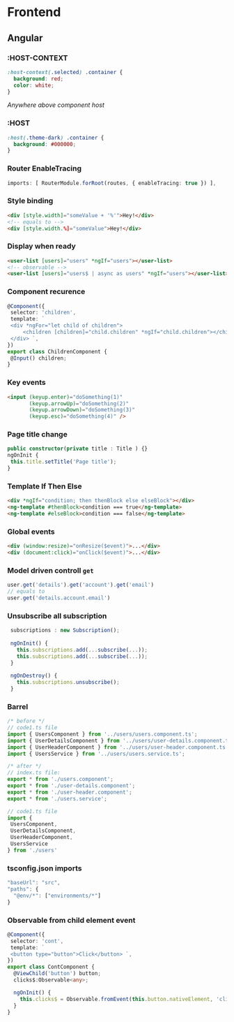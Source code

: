 # Frontend

## Angular

### :HOST-CONTEXT
```css
:host-context(.selected) .container {
  background: red; 
  color: white;
}
```
_Anywhere above component host_

### :HOST
```css
:host(.theme-dark) .container {
  background: #000000;
}
```

### Router EnableTracing
```typescript
imports: [ RouterModule.forRoot(routes, { enableTracing: true }) ],
```

### Style binding
```html
<div [style.width]="someValue + '%'">Hey!</div>
<!-- equals to -->
<div [style.width.%]="someValue">Hey!</div>
```

### Display when ready
```html
<user-list [users]="users" *ngIf="users"></user-list>
<!-- observable -->
<user-list [users]="users$ | async as users" *ngIf="users"></user-list>
```

### Component recurence
```typescript
@Component({
 selector: 'children',
 template: `
 <div *ngFor="let child of children">
     <children [children]="child.children" *ngIf="child.children"></children>
 </div> `,
})
export class ChildrenComponent {
 @Input() children;
}
```

### Key events
```html
<input (keyup.enter)="doSomething(1)"
       (keyup.arrowUp)="doSomething(2)"
       (keyup.arrowDown)="doSomething(3)"
       (keyup.esc)="doSomething(4)" />
```

### Page title change
```typescript
public constructor(private title : Title ) {}
ngOnInit {
 this.title.setTitle('Page title');
}
```

### Template If Then Else
```html
<div *ngIf="condition; then thenBlock else elseBlock"></div>
<ng-template #thenBlock>condition === true</ng-template>
<ng-template #elseBlock>condition === false</ng-template>
```

### Global events
```html
<div (window:resize)="onResize($event)">...</div>
<div (document:click)="onClick($event)">...</div>
```

### Model driven controll `get`
```typescript
user.get('details').get('account').get('email')
// equals to
user.get('details.account.email')
```

### Unsubscribe all subscription
```typescript
 subscriptions : new Subscription();
 
 ngOnInit() {
   this.subscriptions.add(...subscribe(...));
   this.subscriptions.add(...subscribe(...));
 }
 
 ngOnDestroy() {
   this.subscriptions.unsubscribe();
 }
 ```
 
 ### Barrel
```typescript
/* before */
// code1.ts file
import { UsersComponent } from '../users/users.component.ts';
import { UserDetailsComponent } from '../users/user-details.component.ts';
import { UserHeaderComponent } from '../users/user-header.component.ts';
import { UsersService } from '../users/users.service.ts';

/* after */
// index.ts file:
export * from './users.component';
export * from './user-details.component';
export * from './user-header.component';
export * from './users.service';

// code1.ts file
import {
 UsersComponent,
 UserDetailsComponent,
 UserHeaderComponent,
 UsersService
} from './users'
```

### tsconfig.json imports
```javascript
"baseUrl": "src",
"paths": {
  "@env/*": ["environments/*"]
}
```

### Observable from child element event
```typescript
@Component({
 selector: 'cont',
 template: `
 <button type="button">Click</button> `,
})
export class ContComponent {
  @ViewChild('button') button;
  clicks$:Observable<any>;

  ngOnInit() {
    this.clicks$ = Observable.fromEvent(this.button.nativeElement, 'click');
  }
}
```


